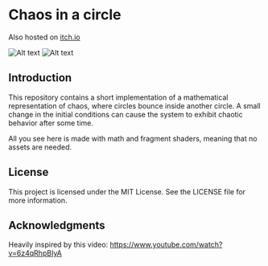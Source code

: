 # Chaos in a circle
Also hosted on [itch.io](https://gubebra.itch.io/chaos-in-a-circle)


![Alt text](https://img.itch.zone/aW1hZ2UvMTk3ODg0MS8xMTY0Njk2OC5naWY=/original/DF4Owz.gif)
![Alt text](https://img.itch.zone/aW1hZ2UvMTk3ODg0MS8xMTY0Njk0NS5naWY=/original/Sh8izL.gif)

## Introduction
This repository contains a short implementation of a mathematical representation of chaos, where circles bounce inside another circle. A small change in the initial conditions can cause the system to exhibit chaotic behavior after some time.

All you see here is made with math and fragment shaders, meaning that no assets are needed.

## License
This project is licensed under the MIT License. See the LICENSE file for more information.

## Acknowledgments
Heavily inspired by this video: https://www.youtube.com/watch?v=6z4qRhpBIyA